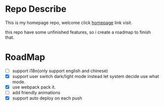 # Repo Describe

This is my homepage repo, welcome click [homepage](https://daiwanxing.github.io) link visit.

this repo have some unfinished features, so i create a roadmap to finish that.

# RoadMap

- [ ] support i18n(only support english and chinese)
- [x] support user switch dark/light mode instead let system decide use what mode.
- [x] use webpack pack it.
- [ ] add friendly animations
- [x] support auto deploy on each push
